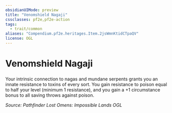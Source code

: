 ```yaml
---
obsidianUIMode: preview
title: "Venomshield Nagaji"
cssclasses: pf2e,pf2e-action
tags:
  - trait/common
aliases: "Compendium.pf2e.heritages.Item.2jsWmnKtidCTpaQV"
license: OGL
---
```

# Venomshield Nagaji

### 






Your intrinsic connection to nagas and mundane serpents grants you an innate resistance to toxins of every sort. You gain resistance to poison equal to half your level (minimum 1 resistance), and you gain a +1 circumstance bonus to all saving throws against poison.

*Source: Pathfinder Lost Omens: Impossible Lands*
*OGL*